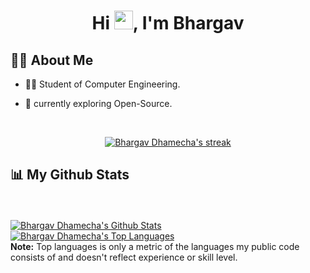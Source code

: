 <!-- <a href="#"><img width="100%" height="auto" src="https://i.imgur.com/iXuL1HG.png" height="175px"/></a> -->

<h1 align="center">Hi <img src="https://raw.githubusercontent.com/MartinHeinz/MartinHeinz/master/wave.gif" width="30px">, I'm Bhargav</h1>



## 🙋‍♂️ About Me

- 🧑‍🎓 Student of Computer Engineering. 

- 🔭 currently exploring Open-Source.

<br/>

<p align="center">
    <a href="https://github.com/bhargavdhamecha/github-readme-streak-stats">
        <img title="🔥 Get streak stats for your profile at git.io/streak-stats" alt="Bhargav Dhamecha's streak" src="https://github-readme-streak-stats.herokuapp.com/?user=bhargavdhamecha&theme=black-ice&hide_border=true&stroke=0000&background=060A0CD0"/>
    </a>
</p>

## 📊 My Github Stats

  <br/>
 <br/>
    <a href="https://github.com/bhargavdhamecha/github-readme-stats"><img alt="Bhargav Dhamecha's Github Stats" src="https://github-readme-stats.vercel.app/api?username=bhargavdhamecha&show_icons=true&count_private=true&theme=react&hide_border=true&bg_color=fff" /></a>
  <a href="https://github.com/bhargavdhamecha/github-readme-stats"><img alt="Bhargav Dhamecha's Top Languages" src="https://github-readme-stats.vercel.app/api/top-langs/?username=bhargavdhamecha&langs_count=8&count_private=true&layout=compact&theme=react&hide_border=true&bg_color=fff" /></a>
  <br/>
  <b>Note:</b> Top languages is only a metric of the languages my public code consists of and doesn't reflect experience or skill level.
